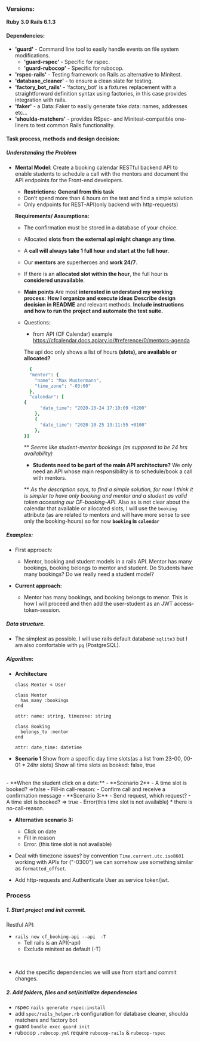 ### Versions:
**Ruby 3.0**
**Rails 6.1.3**

#### Dependencies:
  * **'guard'** - Command line tool to easily handle events on file system modifications.
    * **'guard-rspec'** - Specific for rspec.
    * **'guard-rubocop'** - Specific for rubocop.
  * **'rspec-rails'** -  Testing framework on Rails as alternative to Minitest.
  * **'database_cleaner'** - to ensure a clean slate for testing.
  * **'factory_bot_rails'** - 'factory_bot' is a fixtures replacement with a straightforward definition syntax using factories, in this case provides integration with rails.
  * **'faker'**  - a Data::Faker to easily generate fake data: names, addresses etc...
  * **'shoulda-matchers'** - provides RSpec- and Minitest-compatible one-liners to test common Rails functionality.

#### Task process, methods and design decision:


##### Understanding the Problem

* **Mental Model**:
Create a booking calendar RESTful backend API to enable students to schedule a call with the mentors and document the API endpoints for the Front-end developers.

  * **Restrictions:**
  **General from this task**
  * Don’t spend more than 4 hours on the test and find a simple solution
  * Only endpoints for REST-API(only backend with http-requests)

  **Requirements/ Assumptions:**
  * The confirmation must be stored in a database of your choice.
  * Allocated **slots from the external api might change any time**.
  * A **call will always take 1 full hour and start at the full hour**.
  * Our **mentors** are superheroes and **work 24/7**.
  * If there is an **allocated slot within the hour**, the full hour is **considered unavailable**.


  * **Main points**
  Are most **interested in understand my working process**:
  **How I organize and execute ideas**
  **Describe design decision in README** and relevant methods.
  **Include instructions and how to run the project and automate the test suite.**


  * Questions:
       -  	from API (CF Calendar) example https://cfcalendar.docs.apiary.io/#reference/0/mentors-agenda

      The api doc only shows a list of hours **(slots), are available or allocated?**
      ```ruby
        {
        "mentor": {
          "name": "Max Mustermann",
          "time_zone": "-03:00"
        },
        "calendar": [
      {
            "date_time": "2020-10-24 17:10:09 +0200"
          },
          {
            "date_time": "2020-10-25 13:11:55 +0100"
          },
      }]
      ```

    ** *Seems like student-mentor bookings (as supposed to be 24 hrs availability)*


    * **Students need to be part of the main API architecture?** We only need an API whose main responsibility is to schedule/book a call with mentors.

    ** *As the description says, to find a simple solution, for now I think it is simpler to have only booking and mentor and a student as valid token accessing our CF-booking-API.*
    Also as is not clear about the calendar that available or allocated slots, I will use the `booking` attribute  (as are related to mentors and will have more sense to see only the booking-hours)
    so for now **`booking` is `calendar`**


##### Examples:
  * First approach:
      - Mentor, booking and student models in a rails API.
      Mentor has many bookings, booking belongs to mentor and student. Do Students have many  bookings?  Do we really need a student model?

  * **Current approach:**
    - Mentor has many bookings, and booking belongs to menor. This is how I will proceed and then add the user-student as an JWT access-token-session.

##### Data structure.
- The simplest as possible. I will use rails default database `sqlite3` but I am also comfortable with `pg` (PostgreSQL).

##### Algorithm:

  * **Architecture**
    ```
    class Mentor < User

    class Mentor
      has_many :bookings
    end

    attr: name: string, timezone: string

    class Booking
      belongs_to :mentor
    end

    attr: date_time: datetime
    ```
- **Scenario 1**
Show from a specific day time slots(as a list from 23-00, 00-01 * 24hr slots)
Show all time slots as
booked: false, true
</br>
- **When  the student click on a date:**
	- **Scenario 2**
      - A time slot is booked? =>false
      - Fill-in call-reason:
      - Confirm call and receive a confirmation message
  - **Scenario 3:**
    - Send request, which request?
    - A time slot is booked? =>  true
    - Error(this time slot is not available) * there is no-call-reason.

  - **Alternative scenario 3:**
    - Click on date
    - Fill in reason
    - Error. (this time slot is not available)

- Deal with timezone issues? by convention `Time.current.utc.iso8601` working with APIs
for ("-0300") we can somehow use something similar as `formatted_offset`.

- Add http-requests and Authenticate User as service token/jwt.


### Process

##### 1. Start project and init commit.
Restful API:

* `rails new cf_booking-api --api  -T`
	-  Tell rails is an API(-api)
  -  Exclude minitest as default (-T)

</br>

* Add the specific dependencies we will use from start and commit changes.

##### 2. Add folders, files and set/initialize dependencies
* rspec `rails generate rspec:install`
* add `spec/rails_helper.rb` configuration for database cleaner, shoulda matchers and
factory bot
* guard `bundle exec guard init`
* rubocop `.rubocop.yml` require `rubocop-rails` & `rubocop-rspec`


<!-- ##### Configuration
### steps to get the application up and running
##### database creation & initialization
##### run test suite
##### Enpoints -->